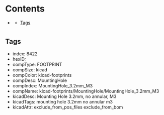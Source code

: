 



Contents
========

* [](#)
	* [Tags](#tags)

# 

## Tags

- index: 8422
- hexID: 
- oompType: FOOTPRINT
- oompSize: kicad
- oompColor: kicad-footprints
- oompDesc: MountingHole
- oompIndex: MountingHole_3.2mm_M3
- oompName: kicad-footprints/MountingHole/MountingHole_3.2mm_M3
- kicadDesc: Mounting Hole 3.2mm, no annular, M3
- kicadTags: mounting hole 3.2mm no annular m3
- kicadAttr: exclude_from_pos_files exclude_from_bom
